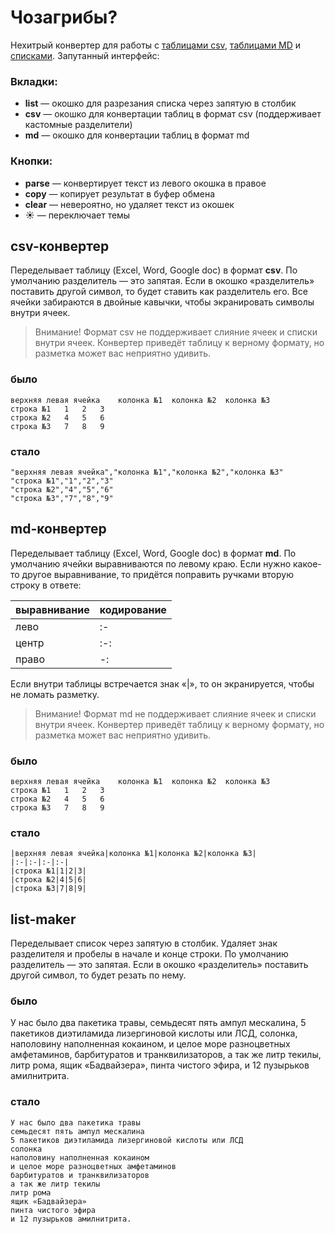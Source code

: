 
# Чозагрибы?

Нехитрый конвертер для работы с [таблицами csv](#csv-конвертер), [таблицами MD](#md-конвертер) и [списками](#list-maker). Запутанный интерфейс:

### Вкладки:

* **list** — окошко для разрезания списка через запятую в столбик
* **csv** — окошко для конвертации таблиц в формат csv (поддерживает кастомные разделители)
* **md** — окошко для конвертации таблиц в формат md


### Кнопки:

* **parse** — конвертирует текст из левого окошка в правое
* **copy** — копирует результат в буфер обмена
* **clear**  — невероятно, но удаляет текст из окошек
* ☀️ — переключает темы


## csv-конвертер

Переделывает таблицу (Excel, Word, Google doc) в формат **csv**. По умолчанию разделитель — это запятая. Если в окошко «разделитель» поставить другой символ, то будет ставить как разделитель его. Все ячейки забираются в двойные кавычки, чтобы экранировать символы внутри ячеек.
> Внимание! Формат csv не поддерживает слияние ячеек и списки внутри ячеек. Конвертер приведёт таблицу к верному формату, но разметка может вас неприятно удивить.

### было
```
верхняя левая ячейка	колонка №1	колонка №2	колонка №3
строка №1	1	2	3
строка №2	4	5	6
строка №3	7	8	9
```


### стало

```
"верхняя левая ячейка","колонка №1","колонка №2","колонка №3"
"строка №1","1","2","3"
"строка №2","4","5","6"
"строка №3","7","8","9"

```



## md-конвертер

Переделывает таблицу (Excel, Word, Google doc) в формат **md**. По умолчанию ячейки выравниваются по левому краю. Если нужно какое-то другое выравнивание, то придётся поправить ручками вторую строку в ответе:

|выравнивание|кодирование|
|:-|:-|
|лево|:-|
|центр|:-:|
|право|-:|

Если внутри таблицы встречается знак «|», то он экранируется, чтобы не ломать разметку.

> Внимание! Формат md не поддерживает слияние ячеек и списки внутри ячеек. Конвертер приведёт таблицу к верному формату, но разметка может вас неприятно удивить.

### было
```
верхняя левая ячейка	колонка №1	колонка №2	колонка №3
строка №1	1	2	3
строка №2	4	5	6
строка №3	7	8	9
```


### стало

```
|верхняя левая ячейка|колонка №1|колонка №2|колонка №3|
|:-|:-|:-|:-|
|строка №1|1|2|3|
|строка №2|4|5|6|
|строка №3|7|8|9|

```

## list-maker

Переделывает список через запятую в столбик. Удаляет знак разделителя и пробелы в начале и конце строки. По умолчанию разделитель — это запятая. Если в окошко «разделитель» поставить другой символ, то будет резать по нему.

### было
У нас было два пакетика травы, семьдесят пять ампул мескалина, 5 пакетиков диэтиламида лизергиновой кислоты или ЛСД, солонка, наполовину наполненная кокаином, и целое море разноцветных амфетаминов, барбитуратов и транквилизаторов, а так же литр текилы, литр рома, ящик «Бадвайзера», пинта чистого эфира, и 12 пузырьков амилнитрита.

### стало
```
У нас было два пакетика травы
семьдесят пять ампул мескалина
5 пакетиков диэтиламида лизергиновой кислоты или ЛСД
солонка
наполовину наполненная кокаином
и целое море разноцветных амфетаминов
барбитуратов и транквилизаторов
а так же литр текилы
литр рома
ящик «Бадвайзера»
пинта чистого эфира
и 12 пузырьков амилнитрита.
```